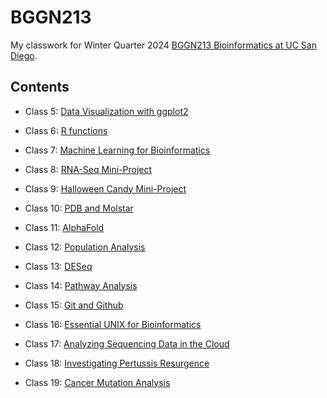 # BGGN213
My classwork for Winter Quarter 2024 [BGGN213 Bioinformatics at UC San Diego](https://bioboot.github.io/bggn213_W24/).

## Contents

- Class 5: [Data Visualization with ggplot2](https://github.com/r88ngg/bggn213/blob/main/class05.md)
  
- Class 6: [R functions](https://github.com/r88ngg/bggn213/blob/main/class06/class06.md)
  
- Class 7: [Machine Learning for Bioinformatics](https://github.com/r88ngg/bggn213/blob/main/class07.md)
  
- Class 8: [RNA-Seq Mini-Project](https://github.com/r88ngg/bggn213/blob/main/class08.md)
  
- Class 9: [Halloween Candy Mini-Project](https://github.com/r88ngg/bggn213/blob/main/class09.md)
  
- Class 10: [PDB and Molstar](https://github.com/r88ngg/bggn213/blob/main/class10.md)
  
- Class 11: [AlphaFold](https://github.com/r88ngg/bggn213/blob/main/class11.md)
  
- Class 12: [Population Analysis](https://github.com/r88ngg/bggn213/blob/main/class12.md)
  
- Class 13: [DESeq](https://github.com/r88ngg/bggn213/blob/main/class13.md)
  
- Class 14: [Pathway Analysis](https://github.com/r88ngg/bggn213/blob/main/class14.md)
  
- Class 15: [Git and Github](https://github.com/r88ngg/bggn213/blob/main/class15.md)
  
- Class 16: [Essential UNIX for Bioinformatics](https://github.com/r88ngg/bggn213/blob/main/class16.md)

- Class 17: [Analyzing Sequencing Data in the Cloud](https://github.com/r88ngg/bggn213/blob/main/class17.md)

- Class 18: [Investigating Pertussis Resurgence](https://github.com/r88ngg/bggn213/blob/main/class18.md)
  
- Class 19: [Cancer Mutation Analysis](https://github.com/r88ngg/bggn213/blob/main/lab19.pdf)
